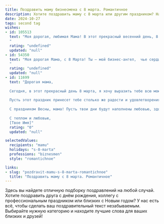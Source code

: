 ```yaml
---
title: Поздравить маму бизнесмена с 8 марта. Романтичное
description: Хотите поздравить маму с 8 марта или другим праздником? Наш ИИ создаст незабываемое поздравление, а вы обязательно выделитесь среди других.  
date: 2024-10-27
tags: second tag
wishes:
- id: 105513
  text: "Моя дорогая, любимая Мама! В этот прекрасный весенний день, 8 Марта, позволь мне выразить тебе всю свою безграничную любовь и восхищение. Ты – моя муза, моя опора, мой самый верный друг.  Твоя сила духа, твой неуёмный оптимизм и  талант справляться с любыми трудностями всегда служили мне примером.  Даже в суете деловой жизни я никогда не забываю о твоей нежной заботе и  тепле, которые согревают мое сердце. Пусть этот день будет наполнен радостью, счастьем и  нежностью, а все твои мечты непременно сбудутся! С праздником, моя любимая!
  "
  rating: "undefined"
  updated: "null"
- id: 54350
  text: "Моя дорогая Мама, с 8 Марта! Ты – мой бизнес-ангел,  чье сердце бьется в ритме успеха. Желаю тебе, чтобы все твои мечты сбывались, а  жизнь была полна  радости, любви и вдохновения!
  "
  rating: "undefined"
  updated: "null"
- id: 11699
  text: "Дорогая мама,
  
  Сегодня, в этот прекрасный день 8 марта, я хочу выразить тебе всю мою любовь и благодарность. Ты не только замечательная мама, но и исключительный бизнесмен, который вдохновляет меня каждый день. Твоя целеустремленность, мудрость и забота делают тебя неповторимой.
  
  Пусть этот праздник принесет тебе столько же радости и удовлетворения, сколько ты даришь другим. Твои успехи в бизнесе — это лишь часть того, что делает тебя уникальной и сильной женщиной. Я счастлив, что ты моя мама, и горжусь тобой более чем когда-либо.
  
  С праздником Весны, мама! Пусть твои дни будут наполнены любовью, здоровьем и процветанием. Ты заслуживаешь всего самого лучшего.
  
  С теплом и любовью,
  [Твое Имя]"
  rating: "0"
  updated: "null"

selectedValues:
  recipients: "mamu"
  holidays: "s-8-marta"
  professions: "biznesmen"
  style: "romantichnoe"

links:
- slug: "pozdravit-mamu-s-8-marta-romantichnoe"
  title: "Поздравить маму с 8 марта. Романтичное"
---
```


Здесь вы найдете отличную подборку поздравлений на любой случай. 
Хотите поздравить друга с днём рождения, коллегу с профессиональным праздником или близких с Новым годом? У нас есть всё, чтобы сделать ваш поздравительный текст незабываемым. Выбирайте нужную категорию и находите лучшие слова для ваших близких и друзей!
